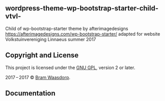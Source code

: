 ## wordpress-theme-wp-bootstrap-starter-child-vtvl-
Child of wp-bootstrap-starter theme by afterimagedesigns 
https://afterimagedesigns.com/wp-bootstrap-starter/
adapted for website Volkstuinvereniging Linnaeus summer 2017

## Copyright and License

This project is licensed under the [GNU GPL](http://www.gnu.org/licenses/old-licenses/gpl-2.0.html), version 2 or later.

2017&thinsp;&ndash;&thinsp;2017 &copy; [Bram Waasdorp](https://www.waasdorpsoekhan.nl).

## Documentation
